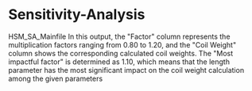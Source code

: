 # Sensitivity-Analysis
HSM_SA_Mainfile
In this output, the "Factor" column represents the multiplication factors ranging from 0.80 to 1.20, and the "Coil Weight" column shows the corresponding calculated coil weights. The "Most impactful factor" is determined as 1.10, which means that the length parameter has the most significant impact on the coil weight calculation among the given parameters

